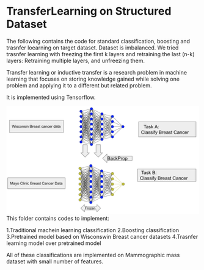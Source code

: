 # TransferLearning on Structured Dataset 
The following contains the code for standard classification, boosting and trasnfer loearning on target dataset. Dataset is imbalanced. 
We tried trasnfer learning with freezing the first k layers and retraining the last (n-k) layers: Retraining multiple layers, and unfreezing them. 

Transfer learning or inductive transfer is a research problem in machine learning that focuses on storing knowledge gained while solving one problem and applying it to a different but related problem.

It is implemented using Tensorflow.

![Transfer Learning using Tensorflow](https://github.com/AydaFarhadi/TransferLearning/blob/master/DTL2.png)
This folder contains codes to implement:

1.Traditional machein learning classification
2.Boosting classification 
3.Pretrained model based on Wisconswin Breast cancer datasets
4.Trasnfer learning model over pretrained model


All of these classifications are implemented on Mammographic mass dataset with small number of features. 
